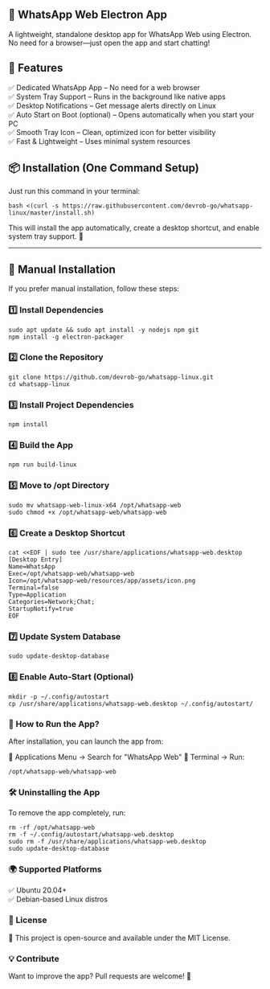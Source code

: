 ## 🚀 WhatsApp Web Electron App

A lightweight, standalone desktop app for WhatsApp Web using Electron. No need for a browser—just open the app and start chatting!

## 🎯 Features

✅ Dedicated WhatsApp App – No need for a web browser \
✅ System Tray Support – Runs in the background like native apps \
✅ Desktop Notifications – Get message alerts directly on Linux \
✅ Auto Start on Boot (optional) – Opens automatically when you start your PC \
✅ Smooth Tray Icon – Clean, optimized icon for better visibility \
✅ Fast & Lightweight – Uses minimal system resources

## 📦 Installation (One Command Setup)

Just run this command in your terminal:
```
bash <(curl -s https://raw.githubusercontent.com/devrob-go/whatsapp-linux/master/install.sh)
```
This will install the app automatically, create a desktop shortcut, and enable system tray support. 🚀

---

## 🔧 Manual Installation

If you prefer manual installation, follow these steps:

### 1️⃣ Install Dependencies
```
sudo apt update && sudo apt install -y nodejs npm git
npm install -g electron-packager
```

### 2️⃣ Clone the Repository
```
git clone https://github.com/devrob-go/whatsapp-linux.git
cd whatsapp-linux
```

### 3️⃣ Install Project Dependencies
```
npm install
```

### 4️⃣ Build the App
```
npm run build-linux
```

### 5️⃣ Move to /opt Directory
```
sudo mv whatsapp-web-linux-x64 /opt/whatsapp-web
sudo chmod +x /opt/whatsapp-web/whatsapp-web
```

### 6️⃣ Create a Desktop Shortcut
```
cat <<EOF | sudo tee /usr/share/applications/whatsapp-web.desktop
[Desktop Entry]
Name=WhatsApp
Exec=/opt/whatsapp-web/whatsapp-web
Icon=/opt/whatsapp-web/resources/app/assets/icon.png
Terminal=false
Type=Application
Categories=Network;Chat;
StartupNotify=true
EOF
```

### 7️⃣ Update System Database
```
sudo update-desktop-database
```

### 8️⃣ Enable Auto-Start (Optional)
```
mkdir -p ~/.config/autostart
cp /usr/share/applications/whatsapp-web.desktop ~/.config/autostart/
```

### 🚀 How to Run the App?

After installation, you can launch the app from:

🔹 Applications Menu → Search for "WhatsApp Web"
🔹 Terminal → Run:
```
/opt/whatsapp-web/whatsapp-web
```

### 🛠️ Uninstalling the App

To remove the app completely, run:
```
rm -rf /opt/whatsapp-web
rm -f ~/.config/autostart/whatsapp-web.desktop
sudo rm -f /usr/share/applications/whatsapp-web.desktop
sudo update-desktop-database
```

### 🌍 Supported Platforms

✅ Ubuntu 20.04+ \
✅ Debian-based Linux distros

### 📜 License

🔹 This project is open-source and available under the MIT License.

### 💡 Contribute
Want to improve the app? Pull requests are welcome! 🎉